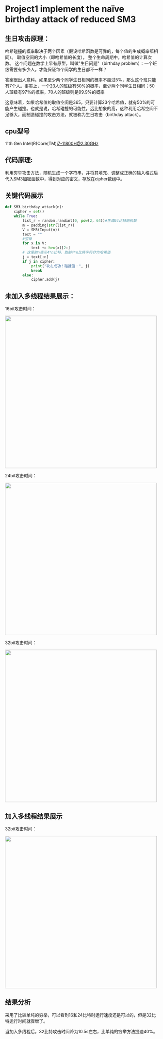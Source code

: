 # Project1 implement the naïve birthday attack of reduced SM3
## 生日攻击原理：

哈希碰撞的概率取决于两个因素（假设哈希函数是可靠的，每个值的生成概率都相同）。
取值空间的大小（即哈希值的长度），
整个生命周期中，哈希值的计算次数。
这个问题在数学上早有原型，叫做"生日问题"（birthday problem）：一个班级需要有多少人，才能保证每个同学的生日都不一样？

答案很出人意料。如果至少两个同学生日相同的概率不超过5%，那么这个班只能有7个人。事实上，一个23人的班级有50%的概率，至少两个同学生日相同；50人班级有97%的概率，70人的班级则是99.9%的概率

这意味着，如果哈希值的取值空间是365，只要计算23个哈希值，就有50%的可能产生碰撞。也就是说，哈希碰撞的可能性，远比想象的高，这种利用哈希空间不足够大，而制造碰撞的攻击方法，就被称为生日攻击（birthday attack）。


## cpu型号
11th Gen Intel(R)Core(TM)i7-11800H@2.30GHz

## 代码原理:

利用穷举攻击方法，随机生成一个字符串，并将其填充、调整成正确的输入格式后代入SM3加密函数中，得到对应的密文，存放在cipher数组中。

## 关键代码展示

```python
def SM3_birthday_attack(n):
    cipher = set()
    while True:
        list_r = random.randint(0, pow(2, 64))#生成64比特随机数
        m = padding(str(list_r))
        V = SM3(Input(m))
        text = ""
        #穷举
        for x in V:
            text += hex(x)[2:]
        # 这里的n表示4*n比特，取前4*n比特字符作为哈希值
        j = text[:n]
        if j in cipher:
            print("攻击成功！碰撞值：", j)
            break
        else:
            cipher.add(j)
```
## 未加入多线程结果展示：

16bit攻击时间：

<img src="https://github.com/1-14/Project1/blob/main/1.png" width="500px">

24bit攻击时间：

<img src="https://github.com/1-14/Project1/blob/main/2.png" width="500px">

32bit攻击时间：

<img src="https://github.com/1-14/Project1/blob/main/3.png" width="500px">

## 加入多线程结果展示

32bit攻击时间：

<img src="https://github.com/1-14/Project1/blob/main/4.png" width="500px">

## 结果分析

采用了比较单纯的穷举，可以看到16和24比特时运行速度还是可以的，但是32比特运行时间就骤增了。

当加入多线程后，32比特攻击时间降为10.5s左右，比单纯的穷举方法提速40%。






